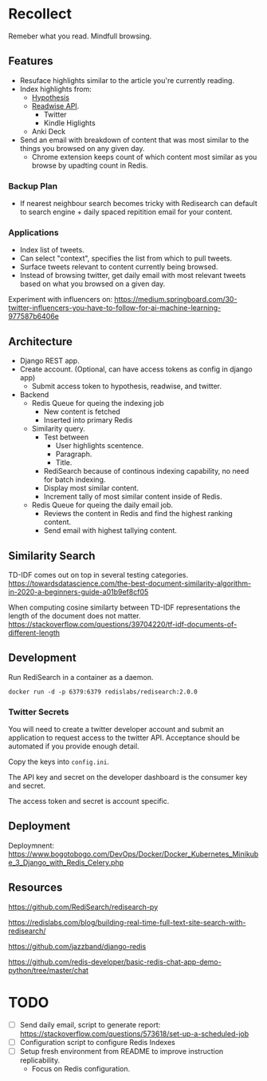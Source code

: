# Recollect
Remeber what you read. Mindfull browsing.

## Features
- Resuface highlights similar to the article you're currently reading.
- Index highlights from:
	- [Hypothesis](https://h.readthedocs.io/en/latest/api-reference/v1/)
	- [Readwise API](https://readwise.io/api_deets).
		- Twitter
		- Kindle Higlights
	- Anki Deck
- Send an email with breakdown of content that was most similar to the things you browsed on any given day.
	- Chrome extension keeps count of which content most similar as you browse by upadting count in Redis.

### Backup Plan
- If nearest neighbour search becomes tricky with Redisearch can default to search engine + daily spaced repitition email for your content.


### Applications
- Index list of tweets.
- Can select "context", specifies the list from which to pull tweets.
- Surface tweets relevant to content currently being browsed.
- Instead of browsing twitter, get daily email with most relevant tweets based on what you browsed on a given day.

Experiment with influencers on: https://medium.springboard.com/30-twitter-influencers-you-have-to-follow-for-ai-machine-learning-977587b6406e


## Architecture
- Django REST app.
- Create account. (Optional, can have access tokens as config in django app)
	- Submit access token to hypothesis, readwise, and twitter.
- Backend
	- Redis Queue for queing the indexing job
		- New content is fetched
		- Inserted into primary Redis
	- Similarity query.
		- Test between
			- User highlights scentence.
			- Paragraph.
			- Title.
		- RediSearch because of continous indexing capability, no need for batch indexing.
		- Display most similar content.
		- Increment tally of most similar content inside of Redis.
	- Redis Queue for queing the daily email job.
		- Reviews the content in Redis and find the highest ranking content.
		- Send email with highest tallying content.


## Similarity Search

TD-IDF comes out on top in several testing categories. https://towardsdatascience.com/the-best-document-similarity-algorithm-in-2020-a-beginners-guide-a01b9ef8cf05


When computing cosine similarty between TD-IDF representations the length of the document does not matter.
https://stackoverflow.com/questions/39704220/tf-idf-documents-of-different-length




## Development

Run RediSearch in a container as a daemon.
```
docker run -d -p 6379:6379 redislabs/redisearch:2.0.0
```

### Twitter Secrets

You will need to create a twitter developer account and submit an application to request access to the twitter API. Acceptance should be automated if you provide enough detail.

Copy the keys into `config.ini`.

The API key and secret on the developer dashboard is the consumer key and secret.

The access token and secret is account specific.


## Deployment
Deploymnent:
https://www.bogotobogo.com/DevOps/Docker/Docker_Kubernetes_Minikube_3_Django_with_Redis_Celery.php



## Resources
https://github.com/RediSearch/redisearch-py


https://redislabs.com/blog/building-real-time-full-text-site-search-with-redisearch/


https://github.com/jazzband/django-redis

https://github.com/redis-developer/basic-redis-chat-app-demo-python/tree/master/chat




# TODO
- [ ] Send daily email, script to generate report: https://stackoverflow.com/questions/573618/set-up-a-scheduled-job
- [ ] Configuration script to configure Redis Indexes
- [ ] Setup fresh environment from README to improve instruction replicability.
	- Focus on Redis configuration. 